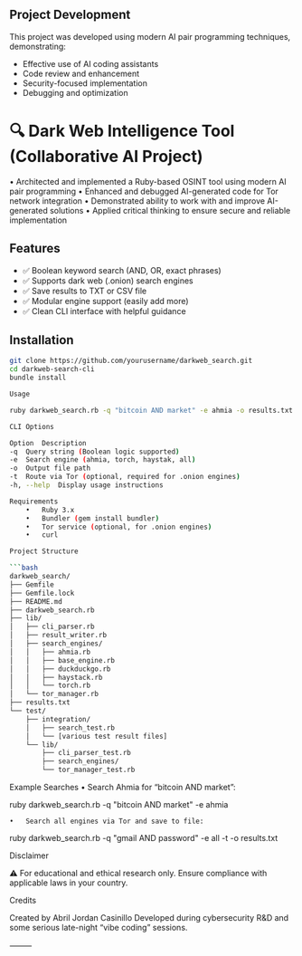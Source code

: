
## Project Development
This project was developed using modern AI pair programming techniques, demonstrating:
- Effective use of AI coding assistants
- Code review and enhancement
- Security-focused implementation
- Debugging and optimization

# 🔍 Dark Web Intelligence Tool (Collaborative AI Project)

• Architected and implemented a Ruby-based OSINT tool using modern AI pair programming
• Enhanced and debugged AI-generated code for Tor network integration
• Demonstrated ability to work with and improve AI-generated solutions
• Applied critical thinking to ensure secure and reliable implementation

## Features

- ✅ Boolean keyword search (AND, OR, exact phrases)
- ✅ Supports dark web (.onion) search engines
- ✅ Save results to TXT or CSV file
- ✅ Modular engine support (easily add more)
- ✅ Clean CLI interface with helpful guidance

## Installation

```bash
git clone https://github.com/yourusername/darkweb_search.git
cd darkweb-search-cli
bundle install

Usage

ruby darkweb_search.rb -q "bitcoin AND market" -e ahmia -o results.txt

CLI Options

Option	Description
-q	Query string (Boolean logic supported)
-e	Search engine (ahmia, torch, haystak, all)
-o	Output file path
-t	Route via Tor (optional, required for .onion engines)
-h, --help	Display usage instructions

Requirements
	•	Ruby 3.x
	•	Bundler (gem install bundler)
	•	Tor service (optional, for .onion engines)
	•	curl

Project Structure

```bash
darkweb_search/
├── Gemfile
├── Gemfile.lock
├── README.md
├── darkweb_search.rb
├── lib/
│   ├── cli_parser.rb
│   ├── result_writer.rb
│   ├── search_engines/
│   │   ├── ahmia.rb
│   │   ├── base_engine.rb
│   │   ├── duckduckgo.rb
│   │   ├── haystack.rb
│   │   └── torch.rb
│   └── tor_manager.rb
├── results.txt
└── test/
    ├── integration/
    │   ├── search_test.rb
    │   └── [various test result files]
    └── lib/
        ├── cli_parser_test.rb
        ├── search_engines/
        └── tor_manager_test.rb
```

Example Searches
	•	Search Ahmia for “bitcoin AND market”:

ruby darkweb_search.rb -q "bitcoin AND market" -e ahmia


	•	Search all engines via Tor and save to file:

ruby darkweb_search.rb -q "gmail AND password" -e all -t -o results.txt



Disclaimer

⚠️ For educational and ethical research only. Ensure compliance with applicable laws in your country.

Credits

Created by Abril Jordan Casinillo
Developed during cybersecurity R&D and some serious late-night “vibe coding” sessions.

⸻